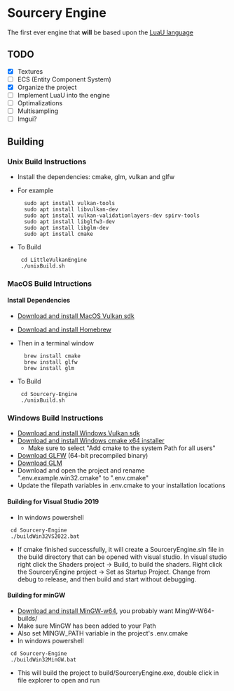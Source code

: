 # Sourcery Engine

The first ever engine that **will** be based upon the [LuaU language](https://luau-lang.org/)

## TODO

- [x] Textures
- [ ] ECS (Entity Component System)
- [x] Organize the project
- [ ] Implement LuaU into the engine
- [ ] Optimalizations
- [ ] Multisampling
- [ ] Imgui?

## Building

### Unix Build Instructions

- Install the dependencies: cmake, glm, vulkan and glfw

- For example
  ```
    sudo apt install vulkan-tools
    sudo apt install libvulkan-dev
    sudo apt install vulkan-validationlayers-dev spirv-tools
    sudo apt install libglfw3-dev
    sudo apt install libglm-dev
    sudo apt install cmake
  ```
- To Build
  ```
   cd LittleVulkanEngine
   ./unixBuild.sh
  ```

### MacOS Build Intructions

#### Install Dependencies

- [Download and install MacOS Vulkan sdk](https://vulkan.lunarg.com/)
- [Download and install Homebrew](https://brew.sh/)

- Then in a terminal window

  ```
    brew install cmake
    brew install glfw
    brew install glm
  ```

- To Build
  ```
   cd Sourcery-Engine
   ./unixBuild.sh
  ```

### Windows Build Instructions

- [Download and install Windows Vulkan sdk](https://vulkan.lunarg.com/)
- [Download and install Windows cmake x64 installer](https://cmake.org/download/)
  - Make sure to select "Add cmake to the system Path for all users"
- [Download GLFW](https://www.glfw.org/download.html) (64-bit precompiled binary)
- [Download GLM](https://github.com/g-truc/glm/releases)
- Download and open the project and rename ".env.example.win32.cmake" to ".env.cmake"
- Update the filepath variables in .env.cmake to your installation locations

#### Building for Visual Studio 2019

- In windows powershell

```
 cd Sourcery-Engine
 ./buildWin32VS2022.bat
```

- If cmake finished successfully, it will create a SourceryEngine.sln file in the build directory that can be opened with visual studio. In visual studio right click the Shaders project -> Build, to build the shaders. Right click the SourceryEngine project -> Set as Startup Project. Change from debug to release, and then build and start without debugging.

#### Building for minGW

- [Download and install MinGW-w64](https://www.mingw-w64.org/downloads/), you probably want MingW-W64-builds/
- Make sure MinGW has been added to your Path
- Also set MINGW_PATH variable in the project's .env.cmake
- In windows powershell

```
 cd Sourcery-Engine
 ./buildWin32MinGW.bat
```

- This will build the project to build/SourceryEngine.exe, double click in file explorer to open and run
